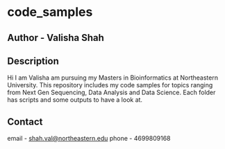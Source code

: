 # code_samples
## Author - Valisha Shah

## Description
Hi I am Valisha am pursuing my Masters in Bioinformatics at Northeastern University. This repository includes my code samples for topics ranging from Next Gen Sequencing, Data Analysis and Data Science.
Each folder has scripts and some outputs to have a look at. 

## Contact
email - shah.val@northeastern.edu
phone - 4699809168
